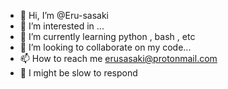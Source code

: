- 👋 Hi, I’m @Eru-sasaki
- 👀 I’m interested in ...
- 🌱 I’m currently learning python , bash , etc
- 💞️ I’m looking to collaborate on my code...
- 📫 How to reach me erusasaki@protonmail.com
- 💞️ I might be slow to respond

<!---
Eru-sasaki/Eru-sasaki is a ✨ special ✨ repository because its `README.md` (this file) appears on your GitHub profile.
You can click the Preview link to take a look at your changes.
--->
